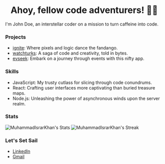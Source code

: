 <h1 align="center">Ahoy, fellow code adventurers! 🏴‍☠️</h1>

I'm John Doe, an interstellar coder on a mission to turn caffeine into code.

### Projects

- [ignite](https://ignitestartup.pk/): Where pixels and logic dance the fandango.
- [watchturks](http://lts.watchturks.tv/): A saga of code and creativity, told in bytes.
- [evseek](https://evseek.vercel.app/): Embark on a journey through events with this nifty app.

### Skills

- JavaScript: My trusty cutlass for slicing through code conundrums.
- React: Crafting user interfaces more captivating than buried treasure maps.
- Node.js: Unleashing the power of asynchronous winds upon the server realm.

### Stats

![MuhammadIsrarKhan's Stats](https://github-readme-stats.vercel.app/api?username=MuhammadIsrarKhan&theme=vue-dark&show_icons=true&hide_border=true&count_private=true)
![MuhammadIsrarKhan's Streak](https://github-readme-streak-stats.herokuapp.com/?user=MuhammadIsrarKhan&theme=vue-dark&hide_border=true)


### Let's Set Sail

- [LinkedIn](https://www.linkedin.com/in/muhammad-israr-khan-558300199/)
- [Gmail](israruetp@gmail.com)

